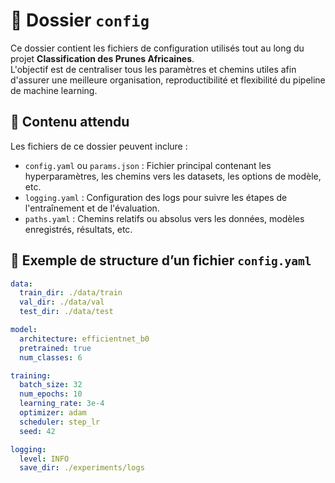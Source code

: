 # 📁 Dossier `config`

Ce dossier contient les fichiers de configuration utilisés tout au long du projet **Classification des Prunes Africaines**.  
L'objectif est de centraliser tous les paramètres et chemins utiles afin d'assurer une meilleure organisation, reproductibilité et flexibilité du pipeline de machine learning.

## 📌 Contenu attendu

Les fichiers de ce dossier peuvent inclure :

- `config.yaml` ou `params.json` : Fichier principal contenant les hyperparamètres, les chemins vers les datasets, les options de modèle, etc.
- `logging.yaml` : Configuration des logs pour suivre les étapes de l'entraînement et de l'évaluation.
- `paths.yaml` : Chemins relatifs ou absolus vers les données, modèles enregistrés, résultats, etc.

## 📂 Exemple de structure d’un fichier `config.yaml`

```yaml
data:
  train_dir: ./data/train
  val_dir: ./data/val
  test_dir: ./data/test

model:
  architecture: efficientnet_b0
  pretrained: true
  num_classes: 6

training:
  batch_size: 32
  num_epochs: 10
  learning_rate: 3e-4
  optimizer: adam
  scheduler: step_lr
  seed: 42

logging:
  level: INFO
  save_dir: ./experiments/logs

